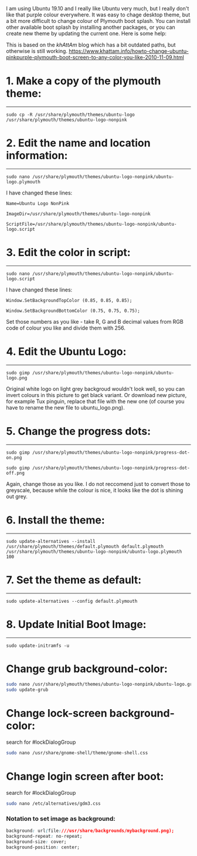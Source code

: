 I am using Ubuntu 19.10 and I really like Ubuntu very much, but I really don't like that purple colour everywhere. It was easy to chage desktop theme, but a bit more difficult to change colour of Plymouth boot splash. You can install other available boot splash by installing another packages, or you can create new theme by updating the current one. Here is some help:

This is based on the _khAttAm_ blog which has a bit outdated paths, but otherwise is still working.
https://www.khattam.info/howto-change-ubuntu-pinkpurple-plymouth-boot-screen-to-any-color-you-like-2010-11-09.html

# 1. Make a copy of the plymouth theme:
---
```
sudo cp -R /usr/share/plymouth/themes/ubuntu-logo /usr/share/plymouth/themes/ubuntu-logo-nonpink
```
# 2. Edit the name and location information:
---
```
sudo nano /usr/share/plymouth/themes/ubuntu-logo-nonpink/ubuntu-logo.plymouth
```

I have changed these lines:
```
Name=Ubuntu Logo NonPink

ImageDir=/usr/share/plymouth/themes/ubuntu-logo-nonpink

ScriptFile=/usr/share/plymouth/themes/ubuntu-logo-nonpink/ubuntu-logo.script
```
# 3. Edit the color in script:
---
```
sudo nano /usr/share/plymouth/themes/ubuntu-logo-nonpink/ubuntu-logo.script
```

I have changed these lines:
```
Window.SetBackgroundTopColor (0.85, 0.85, 0.85);

Window.SetBackgroundBottomColor (0.75, 0.75, 0.75);
```
Set those numbers as you like - take R, G and B decimal values from RGB code of colour you like and divide them with 256.

# 4. Edit the Ubuntu Logo:
---
```
sudo gimp /usr/share/plymouth/themes/ubuntu-logo-nonpink/ubuntu-logo.png
```

Original white logo on light grey backgroud wouldn't look well, so you can invert colours in this picture to get black variant. Or download new picture, for example Tux pinguin, replace that file with the new one (of course you have to rename the new file to ubuntu_logo.png).

# 5. Change the progress dots:
---
```
sudo gimp /usr/share/plymouth/themes/ubuntu-logo-nonpink/progress-dot-on.png
```
```
sudo gimp /usr/share/plymouth/themes/ubuntu-logo-nonpink/progress-dot-off.png
```

Again, change those as you like. I do not reccomend just to convert those to greyscale, because while the colour is nice, it looks like the dot is shining out grey.

# 6. Install the theme:
---
```
sudo update-alternatives --install /usr/share/plymouth/themes/default.plymouth default.plymouth /usr/share/plymouth/themes/ubuntu-logo-nonpink/ubuntu-logo.plymouth 100
```

# 7. Set the theme as default:
---
```
sudo update-alternatives --config default.plymouth
```

# 8. Update Initial Boot Image:
---
```
sudo update-initramfs -u
```

# Change grub background-color:
```bash
sudo nano /usr/share/plymouth/themes/ubuntu-logo-nonpink/ubuntu-logo.grub
sudo update-grub
```

# Change lock-screen background-color:
search for #lockDialogGroup
```bash
sudo nano /usr/share/gnome-shell/theme/gnome-shell.css
```

# Change login screen after boot:
search for #lockDialogGroup
```bash
sudo nano /etc/alternatives/gdm3.css
```

### Notation to set image as background:
```css
background: url(file:///usr/share/backgrounds/mybackground.png);
background-repeat: no-repeat;
background-size: cover;
background-position: center;
```

